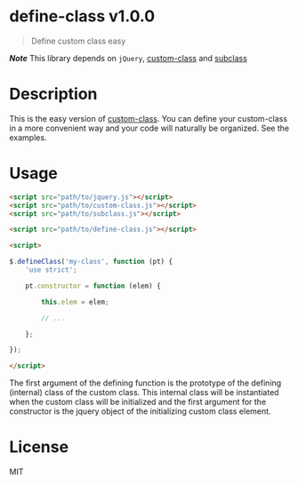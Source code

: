 # define-class v1.0.0

> Define custom class easy

***Note*** This library depends on `jQuery`, [custom-class](https://github.com/kt3k/custom-class) and [subclass](https://github.com/kt3k/subclass)

# Description

This is the easy version of [custom-class](https://github.com/kt3k/custom-class). You can define your custom-class in a more convenient way and your code will naturally be organized. See the examples.

# Usage

```html
<script src="path/to/jquery.js"></script>
<script src="path/to/custom-class.js"></script>
<script src="path/to/subclass.js"></script>

<script src="path/to/define-class.js"></script>

<script>

$.defineClass('my-class', function (pt) {
    'use strict';

    pt.constructor = function (elem) {

        this.elem = elem;

        // ...

    };

});

</script>
```


The first argument of the defining function is the prototype of the defining (internal) class of the custom class. This internal class will be instantiated when the custom class will be initialized and the first argument for the constructor is the jquery object of the initializing custom class element.

# License

MIT
